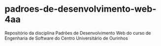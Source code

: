 # padroes-de-desenvolvimento-web-4aa
Repositório da disciplina Padrões de Desenvolvimento Web do curso de Engenharia de Software do Centro Universitário de Ourinhos
